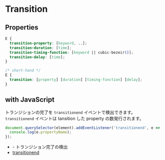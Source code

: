 # Transition

## Properties

```css
E {
  transition-property: [keyword, ..];
  transition-duration: [time];
  transition-timing-function: [keyword || cubic-bezeir()];
  transition-delay: [time];
}

/* short-hand */
E {
  transition: [property] [duration] [timing-function] [delay];
}
```

## with JavaScript
トランジションの完了を `transitionend` イベントで検出できます。
`transitionend` イベントは tansition した property の数発行されます。

```js
document.querySelector(element).addEventListener('transitionend', e => {
  console.log(e.propertyName);
});
```
- [](https://developer.mozilla.org/ja/docs/Web/CSS/CSS_Transitions/Using_CSS_transitions) - トランジション完了の検出
- [transitionend](https://developer.mozilla.org/ja/docs/Web/Events/transitionend)
